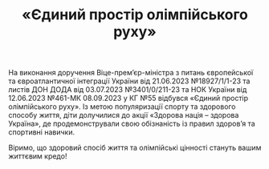 ﻿---
title: «Єдиний простір олімпійського руху»
---

На виконання доручення Віце-прем’єр-міністра з питань європейської та євроатлантичної інтеграції України від 21.06.2023 №18927/1/1-23 та листів ДОН ДОДА від 03.07.2023 №3401/0/211-23 та НОК України від 12.06.2023 №461-МК 08.09.2023 у КГ №55 відбувся «Єдиний простір олімпійського руху». Із метою популяризації спорту та здорового способу життя, діти долучилися до акції «Здорова нація – здорова Україна», де продемонстрували свою обізнаність із правил здоров’я та спортивні навички.

Віримо, що здоровий спосіб життя та олімпійські цінності стануть вашим життєвим кредо!

<slideshow />

<youtube id="1r5-QvIfhKs" />

<youtube id="1XBGm8KyD5s" />
